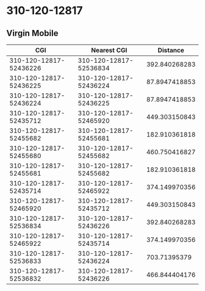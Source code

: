 # 310-120-12817
## Virgin Mobile


| CGI | Nearest CGI | Distance |
|-----|-------------|----------|
| 310-120-12817-52436226 | 310-120-12817-52536834 | 392.840268283 |
| 310-120-12817-52436225 | 310-120-12817-52436224 | 87.8947418853 |
| 310-120-12817-52436224 | 310-120-12817-52436225 | 87.8947418853 |
| 310-120-12817-52435712 | 310-120-12817-52465920 | 449.303150843 |
| 310-120-12817-52455682 | 310-120-12817-52455681 | 182.910361818 |
| 310-120-12817-52455680 | 310-120-12817-52455682 | 460.750416827 |
| 310-120-12817-52455681 | 310-120-12817-52455682 | 182.910361818 |
| 310-120-12817-52435714 | 310-120-12817-52465922 | 374.149970356 |
| 310-120-12817-52465920 | 310-120-12817-52435712 | 449.303150843 |
| 310-120-12817-52536834 | 310-120-12817-52436226 | 392.840268283 |
| 310-120-12817-52465922 | 310-120-12817-52435714 | 374.149970356 |
| 310-120-12817-52536833 | 310-120-12817-52436224 | 703.71395379 |
| 310-120-12817-52536832 | 310-120-12817-52436226 | 466.844404176 |
